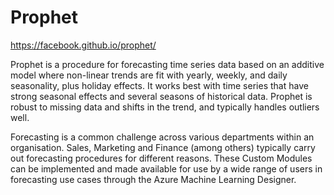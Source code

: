 # Prophet

https://facebook.github.io/prophet/

Prophet is a procedure for forecasting time series data based on an additive model where non-linear trends are fit with yearly, weekly, and daily seasonality, plus holiday effects. It works best with time series that have strong seasonal effects and several seasons of historical data. Prophet is robust to missing data and shifts in the trend, and typically handles outliers well. 

Forecasting is a common challenge across various departments within an organisation. Sales, Marketing and Finance (among others) typically carry out forecasting procedures for different reasons. These Custom Modules can be implemented and made available for use by a wide range of users in forecasting use cases through the Azure Machine Learning Designer.
